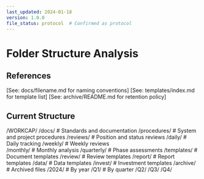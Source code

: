 ```yaml
---
last_updated: 2024-01-18
version: 1.0.0
file_status: protocol  # Confirmed as protocol
---
```


# Folder Structure Analysis

## References
[See: docs/filename.md for naming conventions]
[See: templates/index.md for template list]
[See: archive/README.md for retention policy]

## Current Structure
/WORKCAP/
  /docs/         # Standards and documentation
  /procedures/   # System and project procedures
  /reviews/      # Position and status reviews
    /daily/      # Daily tracking
    /weekly/     # Weekly reviews  
    /monthly/    # Monthly analysis
    /quarterly/  # Phase assessments
  /templates/    # Document templates
    /review/     # Review templates
    /report/     # Report templates
    /data/       # Data templates
    /invest/     # Investment templates
  /archive/     # Archived files
    /2024/      # By year
      /Q1/      # By quarter
      /Q2/
      /Q3/
      /Q4/
